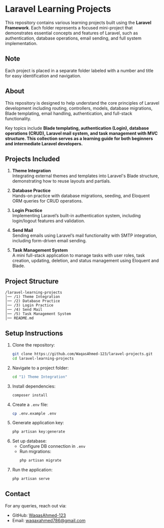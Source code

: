 
# Laravel Learning Projects

This repository contains various learning projects built using the **Laravel Framework**. Each folder represents a focused mini-project that demonstrates essential concepts and features of Laravel, such as authentication, database operations, email sending, and full system implementation.

## Note
Each project is placed in a separate folder labeled with a number and title for easy identification and navigation.

## About

This repository is designed to help understand the core principles of Laravel development including routing, controllers, models, database migrations, Blade templating, email handling, authentication, and full-stack functionality.

Key topics include **Blade templating, authentication (Login), database operations (CRUD), Laravel mail system, and task management with MVC structure. This collection serves as a learning guide for both beginners and intermediate Laravel developers.**

## Projects Included

1. **Theme Integration**  
   Integrating external themes and templates into Laravel's Blade structure, demonstrating how to reuse layouts and partials.

2. **Database Practice**  
   Hands-on practice with database migrations, seeding, and Eloquent ORM queries for CRUD operations.

3. **Login Practice**  
   Implementing Laravel’s built-in authentication system, including login/logout features and validation.

4. **Send Mail**  
   Sending emails using Laravel’s mail functionality with SMTP integration, including form-driven email sending.

5. **Task Management System**  
   A mini full-stack application to manage tasks with user roles, task creation, updating, deletion, and status management using Eloquent and Blade.


## Project Structure

```
/laravel-learning-projects
│── /1) Theme Integration
│── /2) Database Practice
│── /3) Login Practice
│── /4) Send Mail
│── /5) Task Management System
│── README.md
```


## Setup Instructions

1. Clone the repository:
   ```bash
   git clone https://github.com/WaqasAhmed-123/laravel-projects.git
   cd laravel-learning-projects
   ```
2. Navigate to a project folder:
   ```bash
   cd "1) Theme Integration"
   ```
3. Install dependencies:
   ```bash
   composer install
   ```
4. Create a `.env` file:
   ```bash
   cp .env.example .env
   ```
5. Generate application key:
   ```bash
   php artisan key:generate
   ```
6. Set up database:
   - Configure DB connection in `.env`
   - Run migrations:
     ```bash
     php artisan migrate
     ```
7. Run the application:
   ```bash
   php artisan serve
   ```


## Contact
For any queries, reach out via:
- GitHub: [WaqasAhmed-123](https://github.com/WaqasAhmed-123)
- Email: waqaxahmed786@gmail.com
